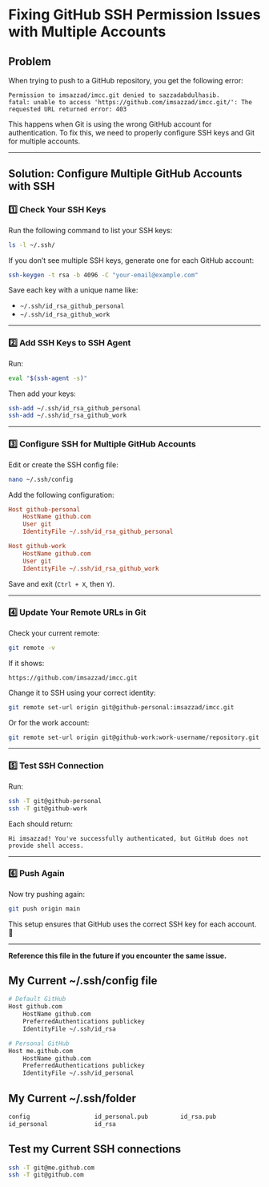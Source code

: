 # Fixing GitHub SSH Permission Issues with Multiple Accounts

## **Problem**
When trying to push to a GitHub repository, you get the following error:

```
Permission to imsazzad/imcc.git denied to sazzadabdulhasib.
fatal: unable to access 'https://github.com/imsazzad/imcc.git/': The requested URL returned error: 403
```

This happens when Git is using the wrong GitHub account for authentication. To fix this, we need to properly configure SSH keys and Git for multiple accounts.

---

## **Solution: Configure Multiple GitHub Accounts with SSH**

### **1️⃣ Check Your SSH Keys**
Run the following command to list your SSH keys:
```bash
ls -l ~/.ssh/
```
If you don’t see multiple SSH keys, generate one for each GitHub account:
```bash
ssh-keygen -t rsa -b 4096 -C "your-email@example.com"
```
Save each key with a unique name like:
- `~/.ssh/id_rsa_github_personal`
- `~/.ssh/id_rsa_github_work`

---

### **2️⃣ Add SSH Keys to SSH Agent**
Run:
```bash
eval "$(ssh-agent -s)"
```
Then add your keys:
```bash
ssh-add ~/.ssh/id_rsa_github_personal
ssh-add ~/.ssh/id_rsa_github_work
```

---

### **3️⃣ Configure SSH for Multiple GitHub Accounts**
Edit or create the SSH config file:
```bash
nano ~/.ssh/config
```
Add the following configuration:
```ini
Host github-personal
    HostName github.com
    User git
    IdentityFile ~/.ssh/id_rsa_github_personal

Host github-work
    HostName github.com
    User git
    IdentityFile ~/.ssh/id_rsa_github_work
```
Save and exit (`Ctrl + X`, then `Y`).

---

### **4️⃣ Update Your Remote URLs in Git**
Check your current remote:
```bash
git remote -v
```
If it shows:
```
https://github.com/imsazzad/imcc.git
```
Change it to SSH using your correct identity:
```bash
git remote set-url origin git@github-personal:imsazzad/imcc.git
```
Or for the work account:
```bash
git remote set-url origin git@github-work:work-username/repository.git
```

---

### **5️⃣ Test SSH Connection**
Run:
```bash
ssh -T git@github-personal
ssh -T git@github-work
```
Each should return:
```
Hi imsazzad! You've successfully authenticated, but GitHub does not provide shell access.
```

---

### **6️⃣ Push Again**
Now try pushing again:
```bash
git push origin main
```

This setup ensures that GitHub uses the correct SSH key for each account. 🚀

---

**Reference this file in the future if you encounter the same issue.**


## My Current ~/.ssh/config file
```bash
# Default GitHub
Host github.com
    HostName github.com
    PreferredAuthentications publickey
    IdentityFile ~/.ssh/id_rsa

# Personal GitHub
Host me.github.com
    HostName github.com
    PreferredAuthentications publickey
    IdentityFile ~/.ssh/id_personal
```

## My Current ~/.ssh/folder
```bash
config                  id_personal.pub         id_rsa.pub  
id_personal             id_rsa                              
```

## Test my Current SSH connections
```bash
ssh -T git@me.github.com
ssh -T git@github.com
```